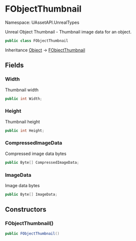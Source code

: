 # FObjectThumbnail

Namespace: UAssetAPI.UnrealTypes

Unreal Object Thumbnail - Thumbnail image data for an object.

```csharp
public class FObjectThumbnail
```

Inheritance [Object](https://docs.microsoft.com/en-us/dotnet/api/system.object) → [FObjectThumbnail](./uassetapi.unrealtypes.fobjectthumbnail.md)

## Fields

### **Width**

Thumbnail width

```csharp
public int Width;
```

### **Height**

Thumbnail height

```csharp
public int Height;
```

### **CompressedImageData**

Compressed image data bytes

```csharp
public Byte[] CompressedImageData;
```

### **ImageData**

Image data bytes

```csharp
public Byte[] ImageData;
```

## Constructors

### **FObjectThumbnail()**

```csharp
public FObjectThumbnail()
```
